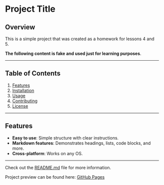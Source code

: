 # Project Title

## Overview

This is a simple project that was created as a homework for lessons 4 and 5.

**The following content is fake and used just for learning purposes**.

---

## Table of Contents

1. [Features](#features)
2. [Installation](#installation)
3. [Usage](#usage)
4. [Contributing](#contributing)
5. [License](#license)

---

## Features

- **Easy to use**: Simple structure with clear instructions.
- **Markdown features**: Demonstrates headings, lists, code blocks, and more.
- **Cross-platform**: Works on any OS.

---

Check out the [README.md](README.md) file for more information.

Project preview can be found here: [GitHub Pages](https://bohdanhulobov.github.io/html_04/)
